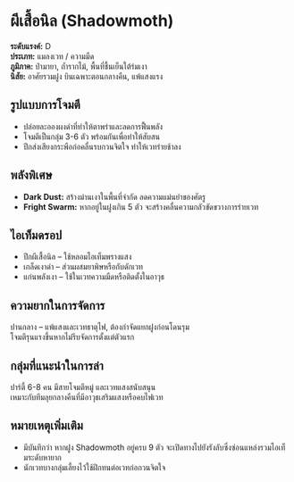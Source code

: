# ผีเสื้อนิล (Shadowmoth)

**ระดับแรงค์:** D  
**ประเภท:** แมลงเวท / ความมืด  
**ภูมิภาค:** ป่ามายา, ถ้ำรากไม้, พื้นที่ชื้นเย็นใต้ร่มเงา  
**นิสัย:** อาศัยรวมฝูง บินเฉพาะตอนกลางคืน, แพ้แสงแรง

## รูปแบบการโจมตี
- ปล่อยละอองผงดำที่ทำให้ตาพร่าและลดการฟื้นพลัง  
- โจมตีเป็นกลุ่ม 3-6 ตัว พร้อมกันเพื่อทำให้สับสน  
- ปีกส่งเสียงกระพือก่อคลื่นรบกวนจิตใจ ทำให้เวทร่ายช้าลง

## พลังพิเศษ
- **Dark Dust:** สร้างม่านเงาในพื้นที่จำกัด ลดความแม่นยำของศัตรู  
- **Fright Swarm:** หากอยู่ในฝูงเกิน 5 ตัว จะสร้างคลื่นความกลัวขัดขวางการร่ายเวท

## ไอเท็มดรอป
- ปีกผีเสื้อนิล – ใช้หลอมไอเท็มพรางแสง  
- เกล็ดเงาดำ – ส่วนผสมยาพิษหรือกับดักเวท  
- แก่นพลังเงา – ใช้ในเวทความมืดหรือติดตั้งในอาวุธ

## ความยากในการจัดการ
ปานกลาง – แพ้แสงและเวทธาตุไฟ, ต้องกำจัดแยกฝูงก่อนโดนรุม  
โจมตีรุนแรงขึ้นหากไม่รีบจัดการตั้งแต่ตัวแรก

## กลุ่มที่แนะนำในการล่า
ปาร์ตี้ 6-8 คน มีสายโจมตีหมู่ และเวทแสงสนับสนุน  
เหมาะกับทีมลุยกลางคืนที่มีอาวุธเสริมแสงหรือคบไฟเวท

## หมายเหตุเพิ่มเติม
- มีบันทึกว่า หากฝูง Shadowmoth อยู่ครบ 9 ตัว จะเปิดทางไปยังรังลับซึ่งซ่อนแหล่งรวมไอเท็มระดับหายาก  
- นักเวทบางกลุ่มเลี้ยงไว้ใช้ฝึกทนต่อเวทก่อกวนจิตใจ
